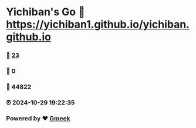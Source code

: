 # Yichiban's Go :link: https://yichiban1.github.io/yichiban.github.io 
### :page_facing_up: [23](https://yichiban1.github.io/yichiban.github.io/tag.html) 
### :speech_balloon: 0 
### :hibiscus: 44822 
### :alarm_clock: 2024-10-29 19:22:35 
### Powered by :heart: [Gmeek](https://github.com/Meekdai/Gmeek)
